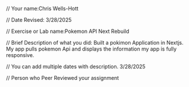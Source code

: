 // Your name:Chris Wells-Hott 

 // Date Revised: 3/28/2025 

 // Exercise or Lab name:Pokemon API Next Rebuild

 // Brief Description of what you did: Built a pokimon Application in Nextjs. My app pulls pokemon Api and displays the information my app is fully responsive. 

 // You can add multiple dates with description. 3/28/2025

// Person who Peer Reviewed your assignment 